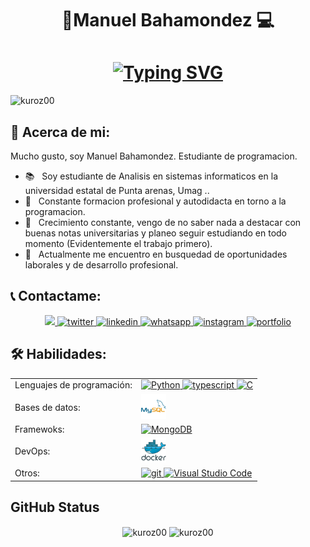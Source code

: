 <h1 align="center">🚀Manuel Bahamondez 💻</h1>

<h1 align="center">
<a href="https://git.io/typing-svg"><img src="https://readme-typing-svg.demolab.com?font=Roboto&size=25&pause=1000&color=2EC227&center=true&vCenter=true&width=435&lines=Desarrollo+BackEnd;Aprendiendo+constantemente;Data+Analyst" alt="Typing SVG" /></a>
</h1>

<p align="left"> <img src="https://media.licdn.com/dms/image/D4E03AQGD0XJtB4SVmg/profile-displayphoto-shrink_200_200/0/1674830636885?e=2147483647&v=beta&t=VLz3feDjYA03gst0NlaocJzoi_JZxpvXc5cCiwPO1ro" alt="kuroz00" /> 
</p>


## 🧑 Acerca de mi:
<p>Mucho gusto, soy Manuel Bahamondez. Estudiante de programacion.</p>


- 📚 &nbsp; Soy estudiante de Analisis en sistemas informaticos en la universidad estatal de Punta arenas, Umag ..
- 🤔 &nbsp; Constante formacion profesional y autodidacta en torno a la programacion.
- 🌱 &nbsp; Crecimiento constante, vengo de no saber nada a destacar con buenas notas universitarias y planeo seguir estudiando en todo momento (Evidentemente el trabajo primero).
- 🔭 &nbsp; Actualmente me encuentro en busquedad de oportunidades laborales y de desarrollo profesional.


## 📞 Contactame:
<div align="center">
<a href="https://web.facebook.com/xewez00/" target="_blank" rel="noopener noreferrer">
  <img src="https://img.shields.io/badge/Facebook-1877F2?style=for-the-badge&logo=facebook&logoColor=white" />
</a>
<a href="https://x.com/kuroz53630700" target="_blank" rel="noopener noreferrer">
  <img title="twitter" src="https://img.shields.io/badge/X-000000?style=for-the-badge&logo=x&logoColor=white" />
</a>
<a href="https://www.linkedin.com/in/manuel-bahamondez-32950a256/" target="_blank" rel="noopener noreferrer">
  <img title="linkedin" src="https://img.shields.io/badge/LinkedIn-0077B5?style=for-the-badge&logo=linkedin&logoColor=white" />
</a>
<a href="https://wa.me/+56945099312" target="_blank" rel="noopener noreferrer">
  <img title="whatsapp" src="https://img.shields.io/badge/WhatsApp-25D366?style=for-the-badge&logo=WhatsApp&logoColor=white" />
</a>
<a href="https://www.instagram.com/kur_0s/" target="_blank" rel="noopener noreferrer">
  <img title="instagram" src="https://img.shields.io/badge/Instagram-E4405F?style=for-the-badge&logo=instagram&logoColor=white" />
</a>
<a href="###" target="_blank" rel="noopener noreferrer">
  <img title="portfolio" src="https://img.shields.io/badge/Portfolio-255E63?style=for-the-badge&logo=About.me&logoColor=white" />
</a>
</div>


## 🛠️ Habilidades:
<table>
  <tr>
    <td>Lenguajes de programación:</td>  <!-- ////////////////////////////////////////////////////////////////////////////////////////////////////////-->
    <td>
      <a href="https://www.python.org/" target="_blank" rel="noreferrer">
        <img title="Python" src="https://cdn.jsdelivr.net/gh/devicons/devicon@latest/icons/python/python-original.svg" alt="Python" width="40" height="40"/>
      </a>
      <a href="https://https://www.java.com/es//" target="_blank" rel="noreferrer">
        <img title="Java" src="https://cdn.jsdelivr.net/gh/devicons/devicon@latest/icons/java/java-original.svg" alt="typescript" width="40" height="40"/>
      </a>
      <a href="https://###/" target="_blank" rel="noreferrer">
        <img title="C" src="https://cdn.jsdelivr.net/gh/devicons/devicon@latest/icons/c/c-original.svg" alt="C" width="40" height="40"/>
    </td>
  </tr>
  <tr>
    
  <tr>
    <td>Bases de datos:</td>
    <td>
      <a href="https://www.mysql.com/" target="_blank" rel="noreferrer">
        <img title="mySQL" src="https://raw.githubusercontent.com/devicons/devicon/master/icons/mysql/mysql-original-wordmark.svg" alt="mysql" width="40" height="40"/>
      </a>
    </td>
  </tr>
  <tr>
    <td>Framewoks:</td>
         <td> <a href="https://www.mongodb.com/es/lp/cloud/atlas/try4?utm_source=google&utm_campaign=search_gs_pl_evergreen_atlas_core_prosp-brand_gic-null_amers-cl_ps-all_desktop_es-la_lead&utm_term=mongodb&utm_medium=cpc_paid_search&utm_ad=e&utm_ad_campaign_id=20751878828&adgroup=156970816922&cq_cmp=20751878828&gad_source=1&gclid=Cj0KCQjw6uWyBhD1ARIsAIMcADphHJB2vNJgvF5ClEpOMP_Mm1qTxuhLliZqIvUfA7ebRKxtKg5nX0AaAnDGEALw_wcB" target="_blank" rel="noreferrer">
        <img title="MongoDB" src="https://cdn.jsdelivr.net/gh/devicons/devicon@latest/icons/mongodb/mongodb-original-wordmark.svg"     alt="MongoDB" width="40" height="40"/>
      </a>
    </td>
  </tr>
 
  <tr>
    <td>DevOps:</td>
    <td>
      <a href="https://www.docker.com/" target="_blank" rel="noreferrer">
        <img title="docker" src="https://raw.githubusercontent.com/devicons/devicon/master/icons/docker/docker-original-wordmark.svg" alt="docker" width="40" height="40"/>
      </a>
    </td>
  </tr>
  <tr>
    <td>Otros:</td>
    <td>
       <a href="https://git-scm.com/" target="_blank" rel="noreferrer">
        <img title="git" src="https://www.vectorlogo.zone/logos/git-scm/git-scm-icon.svg" alt="git" width="40" height="40"/>
      </a>
      <a href="https://code.visualstudio.com/">
        <img title="Visual Studio Code" alt="Visual Studio Code" width=45px src="https://cdn.jsdelivr.net/gh/devicons/devicon/icons/vscode/vscode-original.svg" />
      </a>
    </td>
  </tr>
</table>

## GitHub Status
<p align="center">
  <img align="center" src="https://github-readme-stats.vercel.app/api/top-langs?username=kuroz00&show_icons=true&locale=en&layout=compact&theme=dracula" alt="kuroz00" />
  <img align="center" src="https://github-readme-stats.vercel.app/api?username=kuroz00&show_icons=true&locale=en&theme=tokyonight" alt="kuroz00" />
</p>

